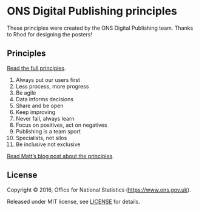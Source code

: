 # ONS Digital Publishing principles

These principles were created by the ONS Digital Publishing team. Thanks to Rhod for designing the posters!

## Principles

[Read the full principles](principles.md).

1. Always put our users first
2. Less process, more progress
3. Be agile
4. Data informs decisions
5. Share and be open
6. Keep improving
7. Never fail, always learn
8. Focus on positives, act on negatives
9. Publishing is a team sport
10. Specialists, not silos
11. Be inclusive not exclusive

[Read Matt’s blog post about the principles](https://blog.ons.digital/2016/07/27/the-first-xi-ons-digital-publishing-principles/).

## License

Copyright ©‎ 2016, Office for National Statistics (https://www.ons.gov.uk).

Released under MIT license, see [LICENSE](LICENSE.md) for details.
